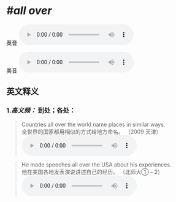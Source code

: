 # ***\#all over*** 
英音
<audio src="./media/all over1_AAC.aac" controls="controls"></audio>

美音
<audio src="./media/all over2_AAC.aac" controls="controls"></audio>



  

英文释义
---
### 1.*高义频：* **到处；各处：**  

 > Countries all over the world name places in similar ways.  
 > 全世界的国家都用相似的方式给地方命名。  （2009 天津）  
<audio src="./media/over-15.aac" controls="controls"></audio>

 > He made speeches all over the USA about his experiences.  
 > 他在美国各地发表演说讲述自己的经历。  （北师大① – 2）  
<audio src="./media/over-16.aac" controls="controls"></audio>


